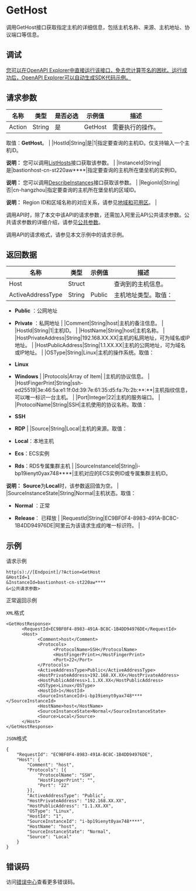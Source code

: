 # GetHost

调用GetHost接口获取指定主机的详细信息，包括主机名称、来源、主机地址、协议端口等信息。

## 调试

[您可以在OpenAPI Explorer中直接运行该接口，免去您计算签名的困扰。运行成功后，OpenAPI Explorer可以自动生成SDK代码示例。](https://api.aliyun.com/#product=Yundun-bastionhost&api=GetHost&type=RPC&version=2019-12-09)

## 请求参数

|名称|类型|是否必选|示例值|描述|
|--|--|----|---|--|
|Action|String|是|GetHost|需要执行的操作。

 取值：**GetHost**。 |
|HostId|String|是|1|指定要查询的主机ID。仅支持输入一个主机ID。

 **说明：** 您可以调用[ListHosts](~~200665~~)接口获取该参数。 |
|InstanceId|String|是|bastionhost-cn-st220aw\*\*\*\*|指定要查询的主机所在堡垒机的实例ID。

 **说明：** 您可以调用[DescribeInstances](~~153281~~)接口获取该参数。 |
|RegionId|String|否|cn-hangzhou|指定要查询的主机所在堡垒机的区域ID。

 **说明：** Region ID和区域名称的对应关系，请参见[地域和可用区](~~40654~~)。 |

调用API时，除了本文中该API的请求参数，还需加入阿里云API公共请求参数。公共请求参数的详细介绍，请参见[公共参数](~~148139~~)。

调用API的请求格式，请参见本文示例中的请求示例。

## 返回数据

|名称|类型|示例值|描述|
|--|--|---|--|
|Host|Struct| |查询到的主机信息。 |
|ActiveAddressType|String|Public|主机地址类型。取值：

 -   **Public** ：公网地址
-   **Private** ：私网地址 |
|Comment|String|host|主机的备注信息。 |
|HostId|String|1|主机ID。 |
|HostName|String|host|主机名称。 |
|HostPrivateAddress|String|192.168.XX.XX|主机的私网地址，可为域名或IP地址。 |
|HostPublicAddress|String|1.1.XX.XX|主机的公网地址，可为域名或IP地址。 |
|OSType|String|Linux|主机的操作系统。取值：

 -   **Linux**
-   **Windows** |
|Protocols|Array of Item| |主机的协议信息。 |
|HostFingerPrint|String|ssh-ed25519\|3e:46:5a:e1:1f:0d:39:7e:61:35:d5:fa:7b:2b:\*\*:\*\*|主机指纹信息，可以唯一标识一台主机。 |
|Port|Integer|22|主机的服务端口。 |
|ProtocolName|String|SSH|主机使用的协议名称。取值：

 -   **SSH**
-   **RDP** |
|Source|String|Local|主机的来源。取值：

 -   **Local**：本地主机
-   **Ecs**：ECS实例
-   **Rds**：RDS专属集群主机 |
|SourceInstanceId|String|i-bp19ienyt0yax748\*\*\*\*|主机对应的ECS实例ID或专属集群主机ID。

 **说明：** **Source**为**Local**时，该参数返回值为空。 |
|SourceInstanceState|String|Normal|主机状态。取值：

 -   **Normal** ：正常

 -   **Release**： 已释放 |
|RequestId|String|EC9BF0F4-8983-491A-BC8C-1B4DD94976DE|阿里云为该请求生成的唯一标识符。 |

## 示例

请求示例

```
http(s)://[Endpoint]/?Action=GetHost
&HostId=1
&InstanceId=bastionhost-cn-st220aw****
&<公共请求参数>
```

正常返回示例

`XML`格式

```
<GetHostResponse>
      <RequestId>EC9BF0F4-8983-491A-BC8C-1B4DD94976DE</RequestId>
      <Host>
            <Comment>host</Comment>
            <Protocols>
                  <ProtocolName>SSH</ProtocolName>
                  <HostFingerPrint></HostFingerPrint>
                  <Port>22</Port>
            </Protocols>
            <ActiveAddressType>Public</ActiveAddressType>
            <HostPrivateAddress>192.168.XX.XX</HostPrivateAddress>
            <HostPublicAddress>1.1.XX.XX</HostPublicAddress>
            <OSType>Linux</OSType>
            <HostId>1</HostId>
            <SourceInstanceId>i-bp19ienyt0yax748****</SourceInstanceId>
            <HostName>host</HostName>
            <SourceInstanceState>Normal</SourceInstanceState>
            <Source>Local</Source>
      </Host>
</GetHostResponse>
```

`JSON`格式

```
{
	"RequestId": "EC9BF0F4-8983-491A-BC8C-1B4DD94976DE",
	"Host": {
		"Comment": "host",
		"Protocols": [{
			"ProtocolName": "SSH",
			"HostFingerPrint": "",
			"Port": "22"
		}],
		"ActiveAddressType": "Public",
		"HostPrivateAddress": "192.168.XX.XX",
		"HostPublicAddress": "1.1.XX.XX",
		"OSType": "Linux",
		"HostId": "1",
		"SourceInstanceId": "i-bp19ienyt0yax748****",
		"HostName": "host",
		"SourceInstanceState": "Normal",
		"Source": "Local"
	}
}
```

## 错误码

访问[错误中心](https://error-center.aliyun.com/status/product/Yundun-bastionhost)查看更多错误码。

